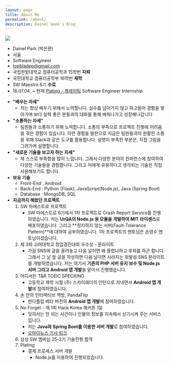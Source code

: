 ```yaml
---
layout: page
title: About Me
permalink: /about/
description: Dainel Geek's Blog
---
```


![](https://scontent-icn1-1.xx.fbcdn.net/v/t1.0-9/13240476_1721195938168538_9024130579293512854_n.jpg?oh=7c013bf44b0ac5680eb76c3c43358c1f&oe=579E37CC)

* Dainel Park (박은환)
* 서울
* Software Engineer
* topbladep@gmail.com
* 국립한밭대학교 컴퓨터공학과 15학번 **자퇴**
* 국민대학교 컴퓨터공학부 16학번 **재학**
* SW Maestro 6기 **수료**
* 16.07.04. ~ 현재 [Plating - 플레이팅](https://www.facebook.com/myplating/) Software Engineer Internship

- **"배우는 자세"**
	- 저는 항상 배우기 위해서 노력합니다. 실수를 넘어가지 않고 파고들어 경험을 쌓아가며 보다 실력 좋은 분들과의 대화를 통해 배워나가고 성장해나갑니다
- **"소통하는 자세"**
	- 팀원들과 소통하기 위해 노력합니다. 소통의 부족으로 프로젝트 진행에 어려움을 겪은 경험이 있습니다. 이런 경험을 발판으로 지금은 팀원들과의 원활한 소통을 위해 Slack과 같은 도구를 활용합니다. 설명이 부족한 부분은, 직접 그림을 그려가며 설명합니다.
- **"새로운 기술을 보고자 하는 자세"**
	- 제 스스로 부족함을 많이 느낍니다. 그래서 다양한 분야의 컨퍼런스에 참여하여 다양한 기술들을 경험합니다. 그리고 저에게 유용하다고 생각되는 기술은 직접 사용해보기도 합니다.
- **보유 기술**
	- Front-End : Android
	- Back-End : Python (Flask), JavaScript(Node.js), Java (Spring Boot)
	- Database : MongoDB, SQL
- **지금까지 해왔던 프로젝트**
	1. SW 마에스트로 프로젝트
		- SW 마에스트로 6기에서 1차 프로젝트로 Crash Report Service를 진행하였습니다. 
저는 **UrQA의 Node.js 용 모듈을 개발하여 MIT 라이센스**로 배포하였습니다. 그리고 **정지하지 않는 서버(Fault-Tolerance Pattern)**에 대하여 공부하였습니다. 1차 프로젝트의 멘토님은 손영수 멘토님이셨습니다.
	2. 제 3회 고려대학교 창업경진대회 우수상 - 문라이트
		- 가끔 SNS에 글을 올려놓고 다음 날이면 왜 올렸나하고 후회를 하곤 합니다. 그래서 그 날 밤 글을 작성하면 다음 날이면 사라지는 휘발성 SNS 문라이트를 개발하였습니다. 
저는 여기서 **기존의 PHP 서버 유지 보수 및 Node.js 서버 그리고 Android 앱 개발**을 맡아서 진행했습니다.
	3. 어디서든 T&R TOEIC SPECKING
		- 고등학교 재학 시절 (주) 스카이래더의 인턴으로 지내면서 **Android 앱 개발**에 참여하였습니다. 
	4. 손 안의 인터랙티브 책방, PandaFlip
		- 판다플립 베타 버전의 **Android 앱 개발**에 참여하였습니다. 
	5. No Forget - 제 1회 Hack Korea 해커톤 1등
		- 잊혀서는 안 되는 사건이나 인물의 정보를 지속해서 상기시켜 주는 서비스입니다.
		- 저는 **Java와 Spring Boot를 이용한 서버 개발**로 참여하였습니다.
		- [오마이뉴스 기사 링크](http://www.ohmynews.com/NWS_Web/View/at_pg.aspx?CNTN_CD=A0002170007&CMPT_CD=SEARCH)
	6. 삼성 SW 멤버십 25-2기 기술전형 합격 
	7. Plating
		- 결제 프로세스 서버 개발
			- Node.js를 이용하여 진행되었습니다.